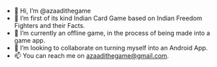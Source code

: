 - 👋 Hi, I’m @azaadithegame
- 👀 I’m first of its kind Indian Card Game based on Indian Freedom Fighters and their Facts.
- 🌱 I’m currently an offline game, in the process of being made into a game app.
- 💞️ I’m looking to collaborate on turning myself into an Android App.
- 📫 You can reach me on azaadithegame@gmail.com.

<!---
azaadithegame/azaadithegame is a ✨ special ✨ repository because its `README.md` (this file) appears on your GitHub profile.
You can click the Preview link to take a look at your changes.
--->
